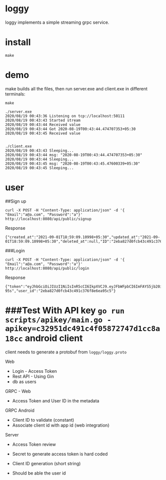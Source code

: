 loggy
=====

loggy implements a simple streaming grpc service.


install
=======
```
make
```
demo
====

make builds all the files, then run server.exe and client.exe in different terminals:

    make

    ./server.exe
    2020/08/19 00:43:36 Listening on tcp://localhost:50111
    2020/08/19 00:43:43 Started stream
    2020/08/19 00:43:44 Received value
    2020/08/19 00:43:44 Got 2020-08-19T00:43:44.474707353+05:30
    2020/08/19 00:43:45 Received value


    ./client.exe
    2020/08/19 00:43:43 Sleeping...
    2020/08/19 00:43:44 msg: "2020-08-19T00:43:44.474707353+05:30"
    2020/08/19 00:43:44 Sleeping...
    2020/08/19 00:43:45 msg: "2020-08-19T00:43:45.47600339+05:30"
    2020/08/19 00:43:45 Sleeping...

user
====

##Sign up
```
curl -X POST -H "Content-Type: application/json" -d '{ "Email":"a@a.com", "Password":"a"}'  http://localhost:8080/api/public/signup
```

Response
```
{"created_at":"2021-09-01T18:59:09.10998+05:30","updated_at":"2021-09-01T18:59:09.10998+05:30","deleted_at":null,"ID":"2eba827d0fcb43c491c376f8e6ea95c5","name":"","email":"a@a.com","password":"$2a$14$WpD40lIz973owdfENHPUseNfnO9lA1/dsLpkeeb7rtGWvntv7o/yS","api_key":"c32951dc491c4f05872747d1cc8a18cc"}%
```

###Login
```
curl -X POST -H "Content-Type: application/json" -d '{ "Email":"a@a.com", "Password":"a"}'  http://localhost:8080/api/public/login
```

Response
```
{"token":"eyJhbGciOiJIUzI1NiIsInR5cCI6IkpXVCJ9.eyJFbWFpbCI6ImFAYS5jb20iLCJleHAiOjE2MzA1ODkzNTMsImlzcyI6IkF1dGhTZXJ2aWNlIn0.rKmAL8LqNEirIUrjlHQuTaFu7uqkvbIFyFibqqN-95s","user_id":"2eba827d0fcb43c491c376f8e6ea95c5"}
```

###Test With API key
`
go run scripts/apikey/main.go -apikey=c32951dc491c4f05872747d1cc8a18cc
`
android client
===============

client needs to generate a protobuf from `loggy/loggy.proto`


Web
- Login - Access Token
- Rest API - Using Gin
- db as users

GRPC - Web
- Access Token and User ID in the metadata

GRPC Android
- Client ID to validate (constant)
- Associate client id with app id (web integration)

Server
- Access Token review
- Secret to generate access token is hard coded

- Client ID generation (short string)
- Should be able the user id

